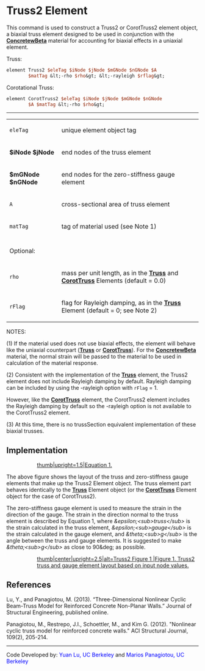 # Truss2 Element

<p>This command is used to construct a Truss2 or CorotTruss2 element
object, a biaxial truss element designed to be used in conjunction with
the <strong><a href="ConcretewBeta_Material" title="wikilink">
ConcretewBeta</a></strong> material for accounting for biaxial effects
in a uniaxial element.</p>
<p>Truss:</p>

```tcl
element Truss2 $eleTag $iNode $jNode $mGNode $nGNode $A
        $matTag &lt;-rho $rho&gt; &lt;-rayleigh $rflag&gt;
```
<p>Corotational Truss:</p>

```tcl
element CorotTruss2 $eleTag $iNode $jNode $mGNode $nGNode
        $A $matTag &lt;-rho $rho&gt;
```
<hr />
<table>
<tbody>
<tr class="odd">
<td><code class="parameter-table-variable">eleTag</code></td>
<td><p>unique element object tag</p></td>
</tr>
<tr class="even">
<td><p><strong>$iNode $jNode</strong></p></td>
<td><p>end nodes of the truss element</p></td>
</tr>
<tr class="odd">
<td><p><strong>$mGNode $nGNode</strong></p></td>
<td><p>end nodes for the zero-stiffness gauge element</p></td>
</tr>
<tr class="even">
<td><code class="parameter-table-variable">A</code></td>
<td><p>cross-sectional area of truss element</p></td>
</tr>
<tr class="odd">
<td><code class="parameter-table-variable">matTag</code></td>
<td><p>tag of material used (see Note 1)</p></td>
</tr>
<tr class="even">
<td></td>
<td></td>
</tr>
<tr class="odd">
<td><p>Optional:</p></td>
<td></td>
</tr>
<tr class="even">
<td><code class="parameter-table-variable">rho</code></td>
<td><p>mass per unit length, as in the <strong><a href="Truss_Element"
title="wikilink"> Truss</a></strong> and <strong><a
href="Corotational_Truss_Element" title="wikilink">
CorotTruss</a></strong> Elements (default = 0.0)</p></td>
</tr>
<tr class="odd">
<td><code class="parameter-table-variable">rFlag</code></td>
<td><p>flag for Rayleigh damping, as in the <strong><a
href="Truss_Element" title="wikilink"> Truss</a></strong> Element
(default = 0; see Note 2)</p></td>
</tr>
</tbody>
</table>
<p>NOTES:</p>
<p>(1) If the material used does not use biaxial effects, the element
will behave like the uniaxial counterpart (<strong><a
href="Truss_Element" title="wikilink">Truss</a></strong> or <strong><a
href="Corotational_Truss_Element" title="wikilink">
CorotTruss</a></strong>). For the <strong><a
href="ConcretewBeta_Material" title="wikilink">
ConcretewBeta</a></strong> material, the normal strain will be passed to
the material to be used in calculation of the material response.</p>
<p>(2) Consistent with the implementation of the <strong><a
href="Truss_Element" title="wikilink"> Truss</a></strong> element, the
Truss2 element does not include Rayleigh damping by default. Rayleigh
damping can be included by using the -rayleigh option with
<code class="tcl-variable">rFlag</code> = 1.</p>
<p>However, like the <strong><a href="Corotational_Truss_Element"
title="wikilink"> CorotTruss</a></strong> element, the CorotTruss2
element includes the Rayleigh damping by default so the -rayleigh option
is not available to the CorotTruss2 element.</p>
<p>(3) At this time, there is no trussSection equivalent implementation
of these biaxial trusses.</p>
<h2 id="implementation">Implementation</h2>
<dl>
<dt></dt>
<dd>
<dl>
<dt></dt>
<dd>
<a href="File:Truss2_Eq1.png"
title="wikilink">thumb|upright=1.5|Equation 1.</a>
</dd>
</dl>
</dd>
</dl>
<p>The above figure shows the layout of the truss and zero-stiffness
gauge elements that make up the Truss2 Element object. The truss element
part behaves identically to the <strong><a href="Truss_Element"
title="wikilink"> Truss</a></strong> Element object (or the <strong><a
href="Corotational_Truss_Element" title="wikilink">
CorotTruss</a></strong> Element object for the case of CorotTruss2).</p>
<p>The zero-stiffness gauge element is used to measure the strain in the
direction of the gauge. The strain in the direction normal to the truss
element is described by Equation 1, where
<em>&amp;epsilon;&lt;sub&gt;truss&lt;/sub&gt;</em> is the strain
calculated in the truss element,
<em>&amp;epsilon;&lt;sub&gt;gauge&lt;/sub&gt;</em> is the strain
calculated in the gauge element, and
<em>&amp;theta;&lt;sub&gt;g&lt;/sub&gt;</em> is the angle between the
truss and gauge elements. It is suggested to make
<em>&amp;theta;&lt;sub&gt;g&lt;/sub&gt;</em> as close to 90&amp;deg; as
possible.</p>
<dl>
<dt></dt>
<dd>
<dl>
<dt></dt>
<dd>
<a href="File:Truss2_Fig1.png"
title="wikilink">thumb|center|upright=2.5|alt=Truss2 Figure 1 |Figure 1.
Truss2 truss and gauge element layout based on input node values.</a>
</dd>
</dl>
</dd>
</dl>
<h2 id="references">References</h2>
<p>Lu, Y., and Panagiotou, M. (2013). “Three-Dimensional Nonlinear
Cyclic Beam-Truss Model for Reinforced Concrete Non-Planar Walls.”
Journal of Structural Engineering, published online.</p>
<p>Panagiotou, M., Restrepo, J.I., Schoettler, M., and Kim G. (2012).
"Nonlinear cyclic truss model for reinforced concrete walls." ACI
Structural Journal, 109(2), 205-214.</p>
<hr />
<p>Code Developed by: <span style="color:blue"> Yuan Lu, UC
Berkeley </span> and <span style="color:blue"> Marios
Panagiotou, UC Berkeley </span></p>
